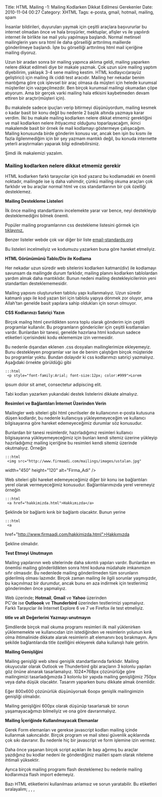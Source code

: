 Title: HTML Mailing -1: Mailing Kodlarken Dikkat Edilmesi Gerekenler
Date: 2010-11-04 00:27
Category: XHTML
Tags: e-posta, gmail, hotmail, mailing, spam

İnsanlar bildirileri, duyuruları yaymak için çeşitli araçlara
başvururlar bu internet olmadan önce ve hala broşürler, mektuplar,
afişler vs ile yapılırdı internet ile birlikte ise mail yolu yapılmaya
başlandı. Normal metinsel mailinglerin yanı sıra html ile daha
görselliği arttırılmış maillerde gönderilmeye başlandı. İşte bu
görselliği arttırılmış html mail içeriğine mailing diyoruz.

Uzun bir aradan sonra bir mailing yapınca aklıma geldi, mailing yaparken
nelere dikkat edilmeli diye bir makale yazmak. Çok uzun süre mailing
yaptım diyebilirim, yaklaşık 3-4 sene mailing kestim. HTML
kodlayıcı(arayüz geliştirici) için mailing ilk ciddi test aracıdır.
Mailing her nekadar benim mantığıma göre çok işlevsel bir araç olmasa da
müşteri için helede kurumsal müşteriler için vazgeçilmezdir. Ben birçok
kurumsal mailingi okumadan çöpe atıyorum. Ama bir gerçek varki mailing
hala etkisini kaybetmeden devam ettiren bir araçtır(müşteri için).

Bu makalede sadece ipuçları verip bitirmeyi düşünüyordum, mailing kesmek
o kadar basit bir konu değil bu nedenle 2 başlık altında yazmaya karar
verdim. İlki bu makale mailing kodlarken nelere dikkat etmemiz
gerektiğini ve mail kodlarken nelere ihtiyacımız olduğunu
toparlayacağım, ikinci makalemde basit bir örnek ile mail kodlamayı
göstermeye çalışacağım. Mailing konusunda birde gönderim konusu var,
ancak ben işin bu kısmı ile fazla ilgilenmediğim için bir şey yazmam
mantıklı değil, bu konuda internette yeterli araştırmaları yaparak bilgi
edinebilirsiniz.

Şimdi ilk makalemizi yazalım.

### Mailing kodlarken nelere dikkat etmemiz gerekir

HTML kodlarken farklı tarayıcılar için kod yazarız bu kodlamadaki en
önemli noktadır, mailingde ise iş daha vahimdir, çünkü mailing okuma
araçları çok farklıdır ve bu araçlar normal html ve css standartlarının
bir çok özelliği desteklemez.

**Mailing Destekleme Listeleri**

İlk önce mailing standartlarını incelemekte yarar var bence, neyi
destekleyip desteklemediğini bilmek önemli.

Popüler mailing programlarının css destekleme listesini görmek için
[tıklayınız.][]

Benzer listeler webde çok var diğer bir liste [email-standards.org][]

Bu listeleri incelmeliyiz ve kodumuzu yazarken buna göre hareket
etmeliyiz.

**HTML Görünümünü Tablo/Div ile Kodlama**

Her nekadar uzun süredir web sitelerini kodlarken katman(div) ile
kodlamayı savunsam da mailingde durum farklıdır, mailing planını
kodlarken tablolardan yardım almak daha mantıklıdır. Bunun nedeni
mailing destekleyicilerinin yeni standartları desteklememesidir.

Mailing yapısını oluştururken tablolu yapı kullanmalıyız. Uzun süredir
katmanlı yapı ile kod yazan biri için tablolu yapıya dönmek zor oluyor,
ama Allah'tan genelde basit yapılara sahip oldukları için sorun olmuyor.

**CSS Kodlarınızı Satıriçi Yazın**

Birçok mailng html çevrildikten sonra toplu olarak gönderim için çeşitli
programlar kullanılır. Bu programların göndericiler için çeşitli
kısıtlamaları vardır. Bunlardan bir tanesi, genelde hazırlana html
kodunun sadece <body> etiketleri içerisindeki kodu eklememize izin
vermesidir.

Bu nedenle dışarıdan eklenen .css dosyaları mailinglerimize ekleyemeyiz.
Bunu destekleyen programlar var ise de benim çalıştığım birçok müşteride
bu programlar yoktu. Bundan dolayıdır ki css kodlarımızı satıriçi
yazmalıyız. Aşağıdaki örnekte görüldüğü gibi

	:::html
	 <p style="font-family:Arial; font-size:12px; color:#999">Lorem
ipsum dolor sit amet, consectetur adipiscing elit. </p> 

Tabi kodları yazarken yukarıdaki destek listelerini dikkate almalıyız.

**Resimleri ve Bağlantıları İnternet Üzerinden Verin**

Mailingler web siteleri gibi html çevrilseler de kullanıcının e-posta
kutusuna düşen kodlardır, bu nedenle kullanıcıya yükleyemeyeceğim ve
kullanıcı bilgisayarına göre hareket edemeyeceğimiz durumlar söz
konusudur.

Bunlardan bir tanesi resimlerdir, hazırladığımız resimleri kullanıcı
bilgisayarına yükleyemeyeceğimiz için bunları kendi sitemiz üzerine
yükleyip hazırladığımız mailing içeriğine bu resimleri kendi sitemiz
üzerinde okutmalıyız. Örneğin

	:::html
	 <img src="http://www.firmaadi.com/mailings/images/ustalan.jpg"
width="450" height="120" alt="Firma_Adi" /> 

Web siteleri gibi hareket edemeyeceğimiz diğer bir konu ise bağlantıları
yerel olarak vermeyeceğimiz konusudur. Bağlantılarımızıda yerel
veremeyiz örneğin

	:::html
	 <a href="hakkimizda.html">Hakkımızda</a> 

Şeklinde bir bağlantı kırık bir bağlantı olacaktır. Bunun yerine

	:::html
	 <a
href="http://www.firmaadi.com/hakkimizda.html">Hakkımızda</a> 

Şekline olmalıdır.

**Test Etmeyi Unutmayın**

Mailing yapılarının web sitelerinde daha sıkıntılı yapıları vardır.
Bunlardan en önemlisi mailing gönderildikten sonra html koduna müdahale
imkanımızın sıfır olmasıdır. Bu nedenlede mailing gönderilmeden tüm
sorunların giderilmiş olması lazımdır. Birçok zaman mailing ile ilgili
sorunlar yaşmışızdır, bu kaçınılmaz bir durumdur, ancak bunu en aza
indirmek için testlerimiz gönderimden önce yapmalıyız.

Web üzerinde; **Hotmail**, **Gmail** ve **Yahoo** üzerinden  
PC'de ise **Outloook** ve **Thunderbird** üzerinden testlerimizi
yapmalıyız.  
Farklı Tarayıclar ile İnternet Explore 6 ve 7 ve Firefox ile test
etmeliyiz.

**title ve alt Değerlerini Yazmayı unutmayın**

Şimdilerde birçok mail okuma programı resimleri ilk mail yüklenirken
yüklememekte ve kullanıcıdan izin istediğinden ve resimlerin yolunun
kırık olma ihtimalinide dikkate alarak resimlerin alt elemanını boş
bırakmayın. Aynı şekilde bağlantılarıda title özelliğini ekleyerek daha
kullanışlı hale getirin.

**Mailing Genişliğini**

Mailing genişliği web sitesi genişlik standartlarında farklıdır. Mailing
okuyucular olarak Outlook ve Thunderbird gibi araçların 3 kolonlu
yapıları göz önüne alınarak tasarlamalıyız. 1024*768px çözünürlüğe göre
mailingimizi tasarladığımızda 3 kolonlu bir yapıda mailing genişliğimiz
750px veya daha düşük olacaktır. Tasarım yaparken bunu dikkate almak
önemlidir.

Eğer 800x600 çözünürlük düşünüyorsak 6oopx genişlik mailingimizin
genişliği olmalıdır.

Mailing genişliğini 600px olarak düşünüp tasarlarsak bir sorun
yaşamayacağımızı bilmeliyiz ve ona göre davranmalıyız.

**Mailing İçeriğinde Kullanılmayacak Elemanlar**

Gerek Form elemanları ve gerekse javascript kodları mailing içinde
kullanmak sakıncalıdır. Birçok program ve mail sitesi güvenlik
açıklarında çok sıkı davranır. Bu nedenle hiç bir javascript ve form
işlemine izin vermez.

Daha önce yaşanan birçok script açıkları ile başı ağırmış bu araçlar
yazdığınız bu kodlar nedeni ile gönderdiğiniz mailleri spam olarak
niteleme ihtimali yüksektir.

Ayrıca birçok mailing programı flash desteklemez bu nedenle mailing
kodlarımıza flash import edemeyiz.

Bazı HTML etiketlerini kullanılması anlamsız ve sorun yaratabilir. Bu
etiketleri sıralayalım; <META>, <BASE>, <LINK>, <SCRIPT>,
<FRAMESET>, <FRAME>, <IFRAME> ve yorum kodu <!-- yorum -->

**Spam Mailden Kaçınmak için Yapmamız Gerekenler**

Spam mailller internet dünyasının baş belalarında biridir. Birçok mail
programı spam mailleri en aza indirmek için birçok filtre
uygulamaktadır. Bizlerin bu filtrelere mailinglerimizi hazırlamamız
gerekir. Spama düşen mailler hiç bir anlam ifade etmez ve müşteri ile
aramızın açılmasına neden olabilir.

Kısaca spama yakalanmamak için dikkat etmemiz gerekenleri listeleyelim

-   Mailinglerinizdeki bütün domainlerin "gönderen" kısmında görülen
    adresteki domainler aynı olmalı. Örneğin info@sirketadi.com
    adresinden gönderim yapıyorsanız, mailing bağlantılarında da
    www.sirketadi.com/xxx şekliden adreslere gitmeli.
-   Domaininiz karalistede mi değil mi kontrol edin. Çeşitli siteler var
    bu konuda tarama yapabileceğiniz.
    [http://www.blacklistmonitoring.com/lookup/email_blacklist_IP_address_lookup.php][]
-   Mailiniz yüklenmemesi durumunda alternatif bir bağlantı oluşturun ve
    mailinizi altına ekleyin.
-   Kullanıcıların listenizden çıkabilmelerin sağlayacak bir link
    ekleyin mailinizin sonuna
-   Tüm kelimeleri büyük harflerle yazmak. Örneğin: MERHABA BU
    KAMPANYADA...
-   Çok fazla yazı rengi kullanmak. Örneğin:
    <span style="color:red">MERHABA</span>
    <span style="color:blue">BU</span>
    <span style="color:pink">KAMPANYADA...</span>
-   Bir çok spam içeriğinde geçen kelimelere yer vermek. Örneğin: Free,
    Casino, Mortgage, Ücretsiz vs.
-   Çok fazla noktalama işareti kullanmak. Örneğin Dikkat!!!!!!! Büyük
    Kampanya!!!!!!
-   Mailing'in tamamının resimlerden oluşması bazı mail okyucuları
    tarafından spam olarak işaretlenmesine neden olabilir. Mailing
    içinde metin olması önemlidir.
-   Mailing'in başına veya sonuna kullanıcının mail listesinden
    çıkmasını sağlayacak bir metin ekleyin.

Bu konu çok ayrıntısı olan bir konu ben bu kadarına değinmek ile
yetineyim.

Bir sonraki dersimde basit bir mailingin nasıl kodlanacağını anlatmak
olacaktır.

Kalın sağlıcakla.

### Kaynaklar

-   [http://www.viget.com/inspire/tips-for-coding-html-email/][]
-   [http://thinkvitamin.com/features/design/ensuring-your-html-emails-look-great-and-get-delivered/][]
-   [http://www.anandgraves.com/html-email-guide][] (iyi)  
-   [http://www.email-standards.org/][] (iyi)  
-   [http://www.mailchimp.com/articles/email_marketing_guide/][] (iyi)
-   [http://css-tricks.com/using-css-in-html-emails-the-real-story/][]
-   [http://www.email-standards.org/clients/][]
-   [http://www.campaignmonitor.com/css/][]
-   [http://www.xavierfrenette.com/articles/css-support-in-webmail/][]
-   [http://www.topluemailgonderimi.com/spamadusmedennasiltopluemailgonderilir.html][]

</p>

  [tıklayınız.]: http://www.campaignmonitor.com/css/ "tıklayınız."
  [email-standards.org]: http://www.email-standards.org/clients/
    "email-standards.org"
  [http://www.blacklistmonitoring.com/lookup/email_blacklist_IP_address_lookup.php]:
    http://www.blacklistmonitoring.com/lookup/email_blacklist_IP_address_lookup.php
    "http://www.blacklistmonitoring.com/lookup/email_blacklist_IP_address_lookup.php"
  [http://www.viget.com/inspire/tips-for-coding-html-email/]: http://www.viget.com/inspire/tips-for-coding-html-email/
    "http://www.viget.com/inspire/tips-for-coding-html-email/"
  [http://thinkvitamin.com/features/design/ensuring-your-html-emails-look-great-and-get-delivered/]:
    http://thinkvitamin.com/features/design/ensuring-your-html-emails-look-great-and-get-delivered/
    "http://thinkvitamin.com/features/design/ensuring-your-html-emails-look-great-and-get-delivered/"
  [http://www.anandgraves.com/html-email-guide]: http://www.anandgraves.com/html-email-guide
    "http://www.anandgraves.com/html-email-guide"
  [http://www.email-standards.org/]: http://www.email-standards.org/
    "http://www.email-standards.org/"
  [http://www.mailchimp.com/articles/email_marketing_guide/]: http://www.mailchimp.com/articles/email_marketing_guide/
    "http://www.mailchimp.com/articles/email_marketing_guide/"
  [http://css-tricks.com/using-css-in-html-emails-the-real-story/]: http://css-tricks.com/using-css-in-html-emails-the-real-story/
    "http://css-tricks.com/using-css-in-html-emails-the-real-story/"
  [http://www.email-standards.org/clients/]: http://www.email-standards.org/clients/
    "http://www.email-standards.org/clients/"
  [http://www.campaignmonitor.com/css/]: http://www.campaignmonitor.com/css/
    "http://www.campaignmonitor.com/css/"
  [http://www.xavierfrenette.com/articles/css-support-in-webmail/]: http://www.xavierfrenette.com/articles/css-support-in-webmail/
    "http://www.xavierfrenette.com/articles/css-support-in-webmail/"
  [http://www.topluemailgonderimi.com/spamadusmedennasiltopluemailgonderilir.html]:
    http://www.topluemailgonderimi.com/spamadusmedennasiltopluemailgonderilir.html
    "http://www.topluemailgonderimi.com/spamadusmedennasiltopluemailgonderilir.html"

